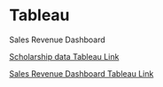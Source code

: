 # Tableau
Sales Revenue Dashboard

[Scholarship data Tableau Link](https://public.tableau.com/app/profile/tanu.roy/viz/ScholarshipReport/InterestingView)


[Sales Revenue Dashboard Tableau Link](https://public.tableau.com/app/profile/tanu.roy/viz/Final_Project_Dashboard_16265541456590/ProjectDashboard?publish=yes)
